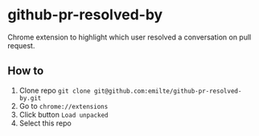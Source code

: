 # github-pr-resolved-by
Chrome extension to highlight which user resolved a conversation on pull request.


## How to
1. Clone repo `git clone git@github.com:emilte/github-pr-resolved-by.git`
2. Go to `chrome://extensions`
3. Click button `Load unpacked`
4. Select this repo